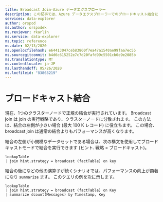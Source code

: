 ```yaml
---
title: Broadcast Join-Azure データエクスプローラー
description: この記事では、Azure データエクスプローラーでのブロードキャスト結合について説明します。
services: data-explorer
author: orspod
ms.author: orspodek
ms.reviewer: rkarlin
ms.service: data-explorer
ms.topic: reference
ms.date: 02/13/2020
ms.openlocfilehash: e64413047ceb83860f7ea47a1540ae99faa7ec55
ms.sourcegitcommit: b4d6c615252e7c7d20fafd99c5501cb0e9e2085b
ms.translationtype: MT
ms.contentlocale: ja-JP
ms.lasthandoff: 05/26/2020
ms.locfileid: "83863219"
---
```

# <a name="broadcast-join"></a>ブロードキャスト結合

現在、1つのクラスターノードで正規の結合が実行されています。
Broadcast join は join の実行戦略であり、クラスターノードに分散されます。 この方法は、結合の左側が小さい場合 (最大 100 K レコード) に役立ちます。 この場合、broadcast join は通常の結合よりもパフォーマンスが高くなります。

結合の左側が小規模なデータセットである場合は、次の構文を使用してブロードキャストモードで結合を実行できます (ヒント. 戦略 = ブロードキャスト)。

```kusto
lookupTable 
| join hint.strategy = broadcast (factTable) on key
```

結合の後になどの他の演算子が続くシナリオでは、パフォーマンスの向上が顕著になり `summarize` ます。 このクエリの例を次に示します。

```kusto
lookupTable 
| join hint.strategy = broadcast (factTable) on Key
| summarize dcount(Messages) by Timestamp, Key
```